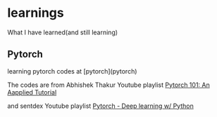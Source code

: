 learnings
=========

What I have learned(and still learning)

<h2>
Pytorch 
</h2>
learning pytorch codes at [pytorch](pytorch)

The codes are from Abhishek Thakur Youtube playlist [Pytorch 101: An Aapplied Tutorial](https://www.youtube.com/watch?v=_R-mvKBD5U8&list=PL98nY_tJQXZln8spB5uTZdKN08mYGkOf2&index=2)

and sentdex Youtube playlist [Pytorch - Deep learning w/ Python](https://www.youtube.com/playlist?list=PLQVvvaa0QuDdeMyHEYc0gxFpYwHY2Qfdh)
